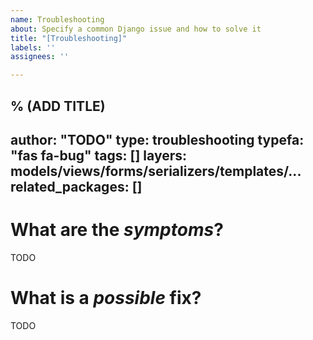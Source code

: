 ```yaml
---
name: Troubleshooting
about: Specify a common Django issue and how to solve it
title: "[Troubleshooting]"
labels: ''
assignees: ''

---
```


% (ADD TITLE)
---
author: "TODO"
type: troubleshooting
typefa: "fas fa-bug"
tags: []
layers: models/views/forms/serializers/templates/...
related_packages: []
---

# What are the *symptoms*?

TODO

# What is a *possible* fix?

TODO

